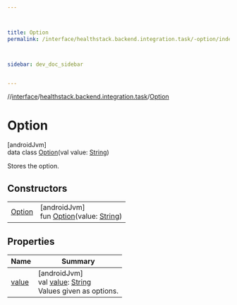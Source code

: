 ```yaml
---



title: Option
permalink: /interface/healthstack.backend.integration.task/-option/index.html



sidebar: dev_doc_sidebar


---
```




//[interface](/bi_interface.html)/[healthstack.backend.integration.task](../index.html)/[Option](index.html)



# Option



[androidJvm]\
data class [Option](index.html)(val value: [String](https://kotlinlang.org/api/latest/jvm/stdlib/kotlin/-string/index.html))

Stores the option.



## Constructors


| | |
|---|---|
| [Option](-option.html) | [androidJvm]<br>fun [Option](-option.html)(value: [String](https://kotlinlang.org/api/latest/jvm/stdlib/kotlin/-string/index.html)) |


## Properties


| Name | Summary |
|---|---|
| [value](value.html) | [androidJvm]<br>val [value](value.html): [String](https://kotlinlang.org/api/latest/jvm/stdlib/kotlin/-string/index.html)<br>Values given as options. |



